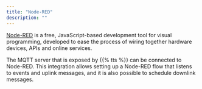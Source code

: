 ```yaml
---
title: "Node-RED"
description: ""
---
```


[Node-RED](https://nodered.org/) is a free, JavaScript-based development tool for visual programming, developed to ease the process of wiring together hardware devices, APIs and online services.

The MQTT server that is exposed by {{% tts %}} can be connected to Node-RED. This integration allows setting up a Node-RED flow that listens to events and uplink messages, and it is also possible to schedule downlink messages.

<!--more-->
